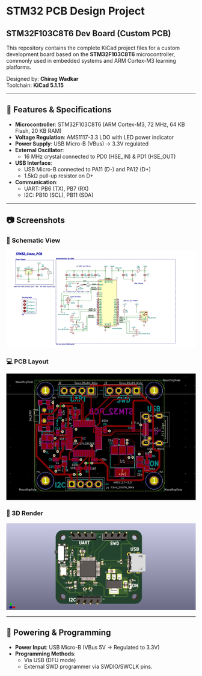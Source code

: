 # STM32 PCB Design Project

## STM32F103C8T6 Dev Board (Custom PCB)

This repository contains the complete KiCad project files for a custom development board based on the **STM32F103C8T6** microcontroller, 
commonly used in embedded systems and ARM Cortex-M3 learning platforms.

Designed by: **Chirag Wadkar**  
Toolchain: **KiCad 5.1.15**

---

## 🔧 Features & Specifications

- **Microcontroller**: STM32F103C8T6 (ARM Cortex-M3, 72 MHz, 64 KB Flash, 20 KB RAM)
- **Voltage Regulation**: AMS1117-3.3 LDO with LED power indicator
- **Power Supply**: USB Micro-B (VBus) → 3.3V regulated
- **External Oscillator**:
  - 16 MHz crystal connected to PD0 (HSE_IN) & PD1 (HSE_OUT)
- **USB Interface**:
  - USB Micro-B connected to PA11 (D-) and PA12 (D+)
  - 1.5kΩ pull-up resistor on D+
- **Communication**:
  - UART: PB6 (TX), PB7 (RX)
  - I2C: PB10 (SCL), PB11 (SDA)


---

## 📷 Screenshots


### 🔌 Schematic View
![Schematic](Images/STM32_PCB_Schematic.jpg)

### 💻 PCB Layout
![PCB Layout](Images/STM32_PCB_Layout.jpg)

### 🧱 3D Render
![3D PCB](Images/STM32_PCB_3D.jpg)

---

## 🔌 Powering & Programming

- **Power Input**: USB Micro-B (VBus 5V → Regulated to 3.3V)
- **Programming Methods**:
  - Via USB (DFU mode)
  - External SWD programmer via SWDIO/SWCLK pins.